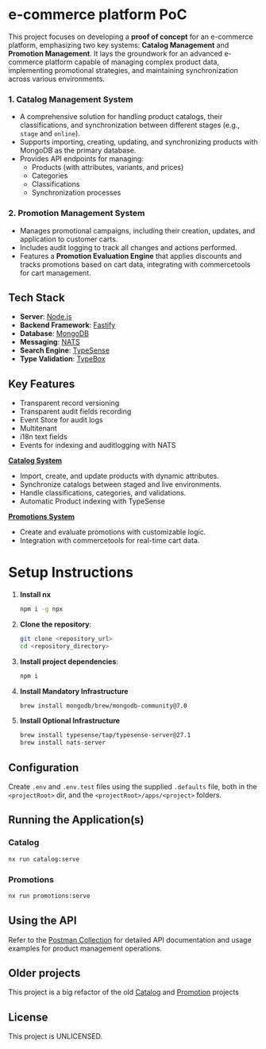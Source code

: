 # e-commerce platform PoC

This project focuses on developing a **proof of concept** for an e-commerce platform, emphasizing two key systems: **Catalog Management** and **Promotion Management**.
It lays the groundwork for an advanced e-commerce platform capable of managing complex product data, implementing promotional strategies, and maintaining synchronization across various environments.

### 1. **Catalog Management System**

- A comprehensive solution for handling product catalogs, their classifications, and synchronization between different stages (e.g., `stage` and `online`).
- Supports importing, creating, updating, and synchronizing products with MongoDB as the primary database.
- Provides API endpoints for managing:
  - Products (with attributes, variants, and prices)
  - Categories
  - Classifications
  - Synchronization processes

### 2. **Promotion Management System**

- Manages promotional campaigns, including their creation, updates, and application to customer carts.
- Includes audit logging to track all changes and actions performed.
- Features a **Promotion Evaluation Engine** that applies discounts and tracks promotions based on cart data, integrating with commercetools for cart management.

## Tech Stack

- **Server**: [Node.js](https://nodejs.org/en)
- **Backend Framework**: [Fastify](https://fastify.dev/)
- **Database**: [MongoDB](https://www.mongodb.com/)
- **Messaging**: [NATS](https://nats.io/)
- **Search Engine**: [TypeSense](https://typesense.org/)
- **Type Validation**: [TypeBox](https://github.com/sinclairzx81/typebox)

## Key Features

- Transparent record versioning
- Transparent audit fields recording
- Event Store for audit logs
- Multitenant
- i18n text fields
- Events for indexing and auditlogging with NATS

**[Catalog System](apps/catalog/README.md)**

- Import, create, and update products with dynamic attributes.
- Synchronize catalogs between staged and live environments.
- Handle classifications, categories, and validations.
- Automatic Product indexing with TypeSense

**[Promotions System](apps/promotion/README.md)**

- Create and evaluate promotions with customizable logic.
- Integration with commercetools for real-time cart data.

# Setup Instructions

1. **Install nx**

   ```bash
   npm i -g npx
   ```

2. **Clone the repository**:

   ```bash
   git clone <repository_url>
   cd <repository_directory>
   ```

3. **Install project dependencies**:

   ```bash
   npm i
   ```

4. **Install Mandatory Infrastructure**

   ```bash
   brew install mongodb/brew/mongodb-community@7.0
   ```

5. **Install Optional Infrastructure**

   ```bash
   brew install typesense/tap/typesense-server@27.1
   brew install nats-server
   ```

## Configuration

Create `.env` and `.env.test` files using the supplied `.defaults` file, both in the `<projectRoot>` dir, and the `<projectRoot>/apps/<project>` folders.

## Running the Application(s)

### Catalog

```bash
nx run catalog:serve
```

### Promotions

```bash
nx run promotions:serve
```

## Using the API

Refer to the [Postman Collection](docs/ecomm.postman_collection.json) for detailed API documentation and usage examples for product management operations.

## Older projects

This project is a big refactor of the old [Catalog](https://github.com/ncornag/catalog) and [Promotion](https://github.com/ncornag/promotions) projects

## License

This project is UNLICENSED.
